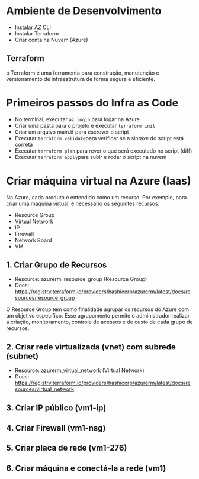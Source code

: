 
# Ambiente de Desenvolvimento
- Instalar AZ CLI
- Instalar Terraform
- Criar conta na Nuvem (Azure)

## Terraform
o Terraform é uma ferramenta para construção, manutenção e versionamento de infraestrutura de forma segura e eficiente.

# Primeiros passos do Infra as Code
- No terminal, executar ``az login`` para logar na Azure
- Criar uma pasta para o projeto e executar ``terraform init``
- Criar um arquivo main.tf para escrever o script
- Executar ``terraform validate``para verificar se a sintaxe do script está correta
- Executar ``terraform plan`` para rever o que será executado no script (diff)
- Executar ``terraform apply``para subir e rodar o script na nuvem

# Criar máquina virtual na Azure (Iaas)

Na Azure, cada produto é entendido como um recurso. 
Por exemplo, para criar uma máquina virtual, é necessário os seguintes recursos:

- Resource Group
- Virtual Network
- IP 
- Firewall
- Network Board
- VM

## 1. Criar Grupo de Recursos
- Resource: azurerm_resource_group (Resource Group)
- Docs: https://registry.terraform.io/providers/hashicorp/azurerm/latest/docs/resources/resource_group

O Resource Group tem como finalidade agrupar os recursos do Azure com um objetivo específico.
Esse agrupamento permite o administrador realizar a criação, monitoramento, controle de acessos e de custo de cada grupo de recursos.

## 2. Criar rede virtualizada (vnet) com subrede (subnet)
- Resource: azurerm_virtual_network (Virtual Network)
- Docs: https://registry.terraform.io/providers/hashicorp/azurerm/latest/docs/resources/virtual_network


## 3. Criar IP público (vm1-ip)

## 4. Criar Firewall (vm1-nsg)

## 5. Criar placa de rede (vm1-276)

## 6. Criar máquina e conectá-la a rede (vm1)

